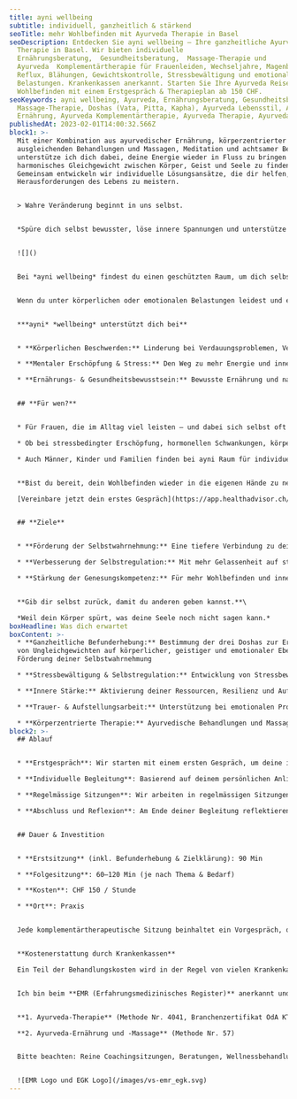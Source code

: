 ```yaml
---
title: ayni wellbeing
subtitle: individuell, ganzheitlich & stärkend
seoTitle: mehr Wohlbefinden mit Ayurveda Therapie in Basel
seoDescription: Entdecken Sie ayni wellbeing – Ihre ganzheitliche Ayurveda
  Therapie in Basel. Wir bieten individuelle
  Ernährungsberatung,  Gesundheitsberatung,  Massage-Therapie und
  Ayurveda  Komplementärtherapie für Frauenleiden, Wechseljahre, Magenbrennen,
  Reflux, Blähungen, Gewichtskontrolle, Stressbewältigung und emotionale
  Belastungen. Krankenkassen anerkannt. Starten Sie Ihre Ayurveda Reise für mehr
  Wohlbefinden mit einem Erstgespräch & Therapieplan ab 150 CHF.
seoKeywords: ayni wellbeing, Ayurveda, Ernährungsberatung, Gesundheitsberatung,
  Massage-Therapie, Doshas (Vata, Pitta, Kapha), Ayurveda Lebensstil, Ayurveda
  Ernährung, Ayurveda Komplementärtherapie, Ayurveda Therapie, Ayurveda Detox
publishedAt: 2023-02-01T14:00:32.566Z
block1: >-
  Mit einer Kombination aus ayurvedischer Ernährung, körperzentrierter Arbeit,
  ausgleichenden Behandlungen und Massagen, Meditation und achtsamer Begleitung
  unterstütze ich dich dabei, deine Energie wieder in Fluss zu bringen und ein
  harmonisches Gleichgewicht zwischen Körper, Geist und Seele zu finden.
  Gemeinsam entwickeln wir individuelle Lösungsansätze, die dir helfen, die
  Herausforderungen des Lebens zu meistern.


  > Wahre Veränderung beginnt in uns selbst.


  *Spüre dich selbst bewusster, löse innere Spannungen und unterstütze dich darin, dein inneres Gleichgewicht wiederzufinden und deine Regenerationskräfte zu stärken.*


  ![]()


  Bei *ayni wellbeing* findest du einen geschützten Raum, um dich selbst wieder zu spüren und dein inneres Gleichgewicht zu stärken. So gewinnst du neue Energie und eine klare Ausrichtung – für mehr Leichtigkeit und Präsenz im Alltag.


  Wenn du unter körperlichen oder emotionalen Belastungen leidest und einen sanften, ganzheitlichen Weg suchst, begleite ich dich gerne.


  ***ayni* *wellbeing* unterstützt dich bei**


  * **Körperlichen Beschwerden:** Linderung bei Verdauungsproblemen, Verspannungen und Frauenleiden

  * **Mentaler Erschöpfung & Stress:** Den Weg zu mehr Energie und innerer Ruhe finden auch in den Wechseljahren

  * **Ernährungs- & Gesundheitsbewusstsein:** Bewusste Ernährung und nachhaltige Gesundheitsgewohnheiten integrieren


  ## **Für wen?**


  * Für Frauen, die im Alltag viel leisten – und dabei sich selbst oft an letzte Stelle stellen. Wenn du merkst, dass du mehr von deiner inneren Energie und Leichtigkeit zurückgewinnen möchtest, begleite ich dich sanft und ganzheitlich zurück in deine Kraft.

  * Ob bei stressbedingter Erschöpfung, hormonellen Schwankungen, körperlichen oder psychosomatischen Beschwerden – gemeinsam finden wir Wege, deine Balance wiederherzustellen und deine Lebenskraft zu stärken.

  * Auch Männer, Kinder und Familien finden bei ayni Raum für individuelle Begleitung – in Lebensphasen, die besondere Unterstützung brauchen z. B. bei Stress, ADHS-Themen oder Erschöpfung.


  **Bist du bereit, dein Wohlbefinden wieder in die eigenen Hände zu nehmen?**

  [Vereinbare jetzt dein erstes Gespräch](https://app.healthadvisor.ch/bookings/ea78fca9028a430ea120ea2c10420468) und finde den Weg zurück zu mehr Energie und innerer Balance.


  ## **Ziele**


  * **Förderung der Selbstwahrnehmung:** Eine tiefere Verbindung zu deinem Körper und deinen Emotionen

  * **Verbesserung der Selbstregulation:** Mit mehr Gelassenheit auf stressige Situationen reagieren

  * **Stärkung der Genesungskompetenz:** Für mehr Wohlbefinden und innere Balance


  **Gib dir selbst zurück, damit du anderen geben kannst.**\

  *Weil dein Körper spürt, was deine Seele noch nicht sagen kann.*
boxHeadline: Was dich erwartet
boxContent: >-
  * **Ganzheitliche Befunderhebung:** Bestimmung der drei Doshas zur Erkennung
  von Ungleichgewichten auf körperlicher, geistiger und emotionaler Ebene und
  Förderung deiner Selbstwahrnehmung

  * **Stressbewältigung & Selbstregulation:** Entwicklung von Stressbewältigungsstrategien und Stärkung der Selbstregulation durch Achtsamkeit, Meditation und Atemtechniken.

  * **Innere Stärke:** Aktivierung deiner Ressourcen, Resilienz und Auflösung hinderlicher Glaubensmuster

  * **Trauer- & Aufstellungsarbeit:** Unterstützung bei emotionalen Prozessen und der Wiederherstellung deines geistigen Gleichgewichts

  * **Körperzentrierte Therapie:** Ayurvedische Behandlungen und Massagen zur Vitalitätssteigerung und Beruhigung des Nervensystems [mehr erfahren](https://www.ayni.ch/informationen/ayurveda-massagen)
block2: >-
  ## Ablauf


  * **Erstgespräch**: Wir starten mit einem ersten Gespräch, um deine individuellen Bedürfnisse und Wünsche zu besprechen.

  * **Individuelle Begleitung**: Basierend auf deinem persönlichen Anliegen stellen wir ein passendes Programm zusammen, das ayurvedische Ernährung, Körperarbeit und psychologische Begleitung kombiniert.

  * **Regelmässige Sitzungen**: Wir arbeiten in regelmässigen Sitzungen zusammen, um deine Fortschritte zu begleiten und bei Bedarf anzupassen.

  * **Abschluss und Reflexion**: Am Ende deiner Begleitung reflektieren wir gemeinsam deine Entwicklung und deine nächsten Schritte.


  ## Dauer & Investition


  * **Erstsitzung** (inkl. Befunderhebung & Zielklärung): 90 Min

  * **Folgesitzung**: 60–120 Min (je nach Thema & Bedarf)

  * **Kosten**: CHF 150 / Stunde

  * **Ort**: Praxis


  Jede komplementärtherapeutische Sitzung beinhaltet ein Vorgespräch, die Behandlung und ein Nachgespräch


  **Kostenerstattung durch Krankenkassen**

  Ein Teil der Behandlungskosten wird in der Regel von vielen Krankenkassen über die Zusatzversicherung übernommen. Bitte erkundige dich vorab bei deiner Versicherung, wie du persönlich unterstützt wirst. Das EMR ([Erfahrungsmedizinisches Register](<>)) dient als Orientierungshilfe.


  Ich bin beim **EMR (Erfahrungsmedizinisches Register)** anerkannt und registriert mit folgenden Methoden:


  **1. Ayurveda-Therapie** (Methode Nr. 4041, Branchenzertifikat OdA KT)\

  **2. Ayurveda-Ernährung und -Massage** (Methode Nr. 57)


  Bitte beachten: Reine Coachingsitzungen, Beratungen, Wellnessbehandlungen und online Konsultationen sind nicht über die Zusatzversicherung gedeckt.


  ![EMR Logo und EGK Logo](/images/vs-emr_egk.svg)
---
```

